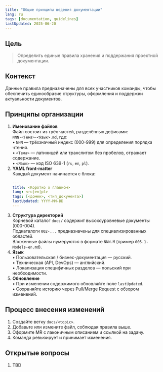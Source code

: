 ```yaml
---
title: "Общие принципы ведения документации"
lang: ru
tags: [documentation, guidelines]
lastUpdated: 2025-06-20
---
```


## Цель
> Определить единые правила хранения и поддержания проектной документации.

## Контекст
Данные правила предназначены для всех участников команды, чтобы обеспечить единообразие структуры, оформления и поддержки актуальности документов.

## Принципы организации
1. **Именование файлов**  
   Файл состоит из трёх частей, разделённых дефисами:  
   `NNN-<Тема>-<Язык>.md`, где:  
   • `NNN` — трёхзначный индекс (000-999) для определения порядка чтения.  
   • `<Тема>` — латиницей или транслитом без пробелов, отражает содержание.  
   • `<Язык>` — код ISO 639-1 (`ru`, `en`, `pl`).
2. **YAML front-matter**  
   Каждый документ начинается c блока:
   ```yaml
   ---
   title: <Коротко о главном>
   lang: <ru|en|pl>
   tags: [<домен>, <тип_документа>]
   lastUpdated: YYYY-MM-DD
   ---
   ```
3. **Структура директорий**  
   Корневой каталог `docs/` содержит высокоуровневые документы (000-004).  
   Подкаталоги `002-...` предназначены для специализированных областей.  
   Вложенные файлы нумеруются в формате `NNN.M` (пример `005.1-Models-en.md`).
4. **Язык**  
   • Пользовательская / бизнес-документация — русский.  
   • Техническая (API, DevOps) — английский.  
   • Локализация специфичных разделов — польский при необходимости.
5. **Обновление**  
   • При изменении содержимого обновляйте поле `lastUpdated`.  
   • Сохраняйте историю через Pull/Merge Request с обзором изменений.

## Процесс внесения изменений
1. Создайте ветку `docs/<topic>`.
2. Добавьте или измените файл, соблюдая правила выше.
3. Оформите MR с лаконичным описанием и ссылкой на задачу.
4. Команда ревьюирует и принимает изменения.

## Открытые вопросы
1. TBD 